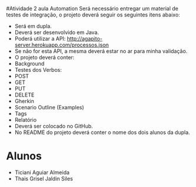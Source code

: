 #Atividade 2 aula Automation
Será necessário entregar um material de testes de integração, o projeto deverá seguir os seguintes itens abaixo:

- Será em dupla.
- Deverá ser desenvolvido em Java.
- Poderá utilizar a API: http://agapito-server.herokuapp.com/processos.json
- Se não for esta API, a mesma deverá estar no ar para minha validação.
- O projeto deverá conter:
- Background
- Testes dos Verbos:
- POST
- GET
- PUT
- DELETE
- Gherkin
- Scenario Outline (Examples)
- Tags
- Relatório
- Deverá ser colocado no GitHub.
- No README do projeto deverá conter o nome dos dois alunos da dupla.

# Alunos
- Ticiani Aguiar Almeida
- Thais Grisel Jaldin Siles